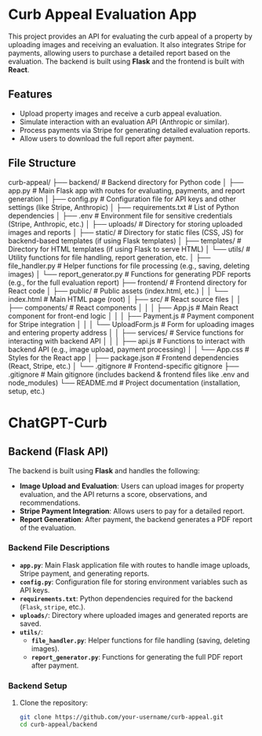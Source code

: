 # Curb Appeal Evaluation App

This project provides an API for evaluating the curb appeal of a property by uploading images and receiving an evaluation. It also integrates Stripe for payments, allowing users to purchase a detailed report based on the evaluation. The backend is built using **Flask** and the frontend is built with **React**.

## Features

- Upload property images and receive a curb appeal evaluation.
- Simulate interaction with an evaluation API (Anthropic or similar).
- Process payments via Stripe for generating detailed evaluation reports.
- Allow users to download the full report after payment.

## File Structure

curb-appeal/
├── backend/                      # Backend directory for Python code
│   ├── app.py                    # Main Flask app with routes for evaluating, payments, and report generation
│   ├── config.py                 # Configuration file for API keys and other settings (like Stripe, Anthropic)
│   ├── requirements.txt          # List of Python dependencies
│   ├── .env                      # Environment file for sensitive credentials (Stripe, Anthropic, etc.)
│   ├── uploads/                  # Directory for storing uploaded images and reports
│   ├── static/                   # Directory for static files (CSS, JS) for backend-based templates (if using Flask templates)
│   ├── templates/                # Directory for HTML templates (if using Flask to serve HTML)
│   └── utils/                    # Utility functions for file handling, report generation, etc.
│       ├── file_handler.py       # Helper functions for file processing (e.g., saving, deleting images)
│       └── report_generator.py   # Functions for generating PDF reports (e.g., for the full evaluation report)
├── frontend/                     # Frontend directory for React code
│   ├── public/                   # Public assets (index.html, etc.)
│   │   └── index.html            # Main HTML page (root)
│   ├── src/                      # React source files
│   │   ├── components/           # React components
│   │   │   ├── App.js            # Main React component for front-end logic
│   │   │   ├── Payment.js        # Payment component for Stripe integration
│   │   │   └── UploadForm.js     # Form for uploading images and entering property address
│   │   ├── services/             # Service functions for interacting with backend API
│   │   │   ├── api.js            # Functions to interact with backend API (e.g., image upload, payment processing)
│   │   └── App.css               # Styles for the React app
│   ├── package.json              # Frontend dependencies (React, Stripe, etc.)
│   └── .gitignore                # Frontend-specific gitignore
├── .gitignore                    # Main gitignore (includes backend & frontend files like .env and node_modules)
└── README.md                     # Project documentation (installation, setup, etc.)
# ChatGPT-Curb



## Backend (Flask API)

The backend is built using **Flask** and handles the following:

- **Image Upload and Evaluation**: Users can upload images for property evaluation, and the API returns a score, observations, and recommendations.
- **Stripe Payment Integration**: Allows users to pay for a detailed report.
- **Report Generation**: After payment, the backend generates a PDF report of the evaluation.

### Backend File Descriptions

- **`app.py`**: Main Flask application file with routes to handle image uploads, Stripe payment, and generating reports.
- **`config.py`**: Configuration file for storing environment variables such as API keys.
- **`requirements.txt`**: Python dependencies required for the backend (`Flask`, `stripe`, etc.).
- **`uploads/`**: Directory where uploaded images and generated reports are saved.
- **`utils/`**:
  - **`file_handler.py`**: Helper functions for file handling (saving, deleting images).
  - **`report_generator.py`**: Functions for generating the full PDF report after payment.

### Backend Setup

1. Clone the repository:
   ```bash
   git clone https://github.com/your-username/curb-appeal.git
   cd curb-appeal/backend
